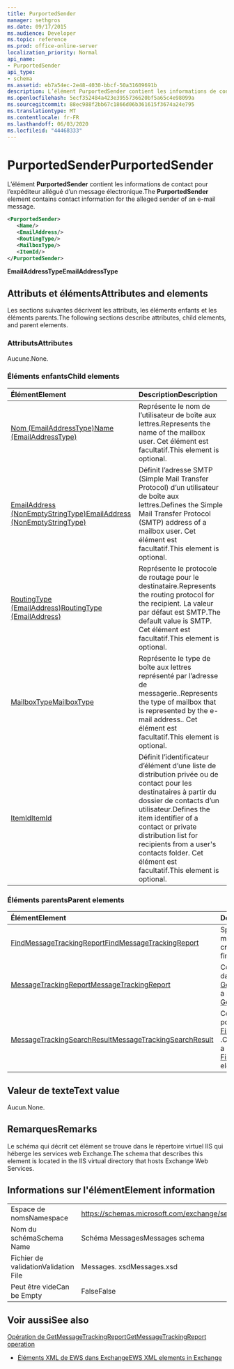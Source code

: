 ```yaml
---
title: PurportedSender
manager: sethgros
ms.date: 09/17/2015
ms.audience: Developer
ms.topic: reference
ms.prod: office-online-server
localization_priority: Normal
api_name:
- PurportedSender
api_type:
- schema
ms.assetid: eb7a54ec-2e48-4030-bbcf-50a31609691b
description: L’élément PurportedSender contient les informations de contact pour l’expéditeur allégué d’un message électronique.
ms.openlocfilehash: 5ecf352484a423e3955736620bf5a65c4e98099a
ms.sourcegitcommit: 88ec988f2bb67c1866d06b361615f3674a24e795
ms.translationtype: MT
ms.contentlocale: fr-FR
ms.lasthandoff: 06/03/2020
ms.locfileid: "44468333"
---
```

# <a name="purportedsender"></a><span data-ttu-id="a26d4-103">PurportedSender</span><span class="sxs-lookup"><span data-stu-id="a26d4-103">PurportedSender</span></span>

<span data-ttu-id="a26d4-104">L’élément **PurportedSender** contient les informations de contact pour l’expéditeur allégué d’un message électronique.</span><span class="sxs-lookup"><span data-stu-id="a26d4-104">The **PurportedSender** element contains contact information for the alleged sender of an e-mail message.</span></span> 
  
```XML
<PurportedSender>
   <Name/>
   <EmailAddress/>
   <RoutingType/>
   <MailboxType/>
   <ItemId/>
</PurportedSender>
```

 <span data-ttu-id="a26d4-105">**EmailAddressType**</span><span class="sxs-lookup"><span data-stu-id="a26d4-105">**EmailAddressType**</span></span>
## <a name="attributes-and-elements"></a><span data-ttu-id="a26d4-106">Attributs et éléments</span><span class="sxs-lookup"><span data-stu-id="a26d4-106">Attributes and elements</span></span>

<span data-ttu-id="a26d4-107">Les sections suivantes décrivent les attributs, les éléments enfants et les éléments parents.</span><span class="sxs-lookup"><span data-stu-id="a26d4-107">The following sections describe attributes, child elements, and parent elements.</span></span>
  
### <a name="attributes"></a><span data-ttu-id="a26d4-108">Attributs</span><span class="sxs-lookup"><span data-stu-id="a26d4-108">Attributes</span></span>

<span data-ttu-id="a26d4-109">Aucune.</span><span class="sxs-lookup"><span data-stu-id="a26d4-109">None.</span></span>
  
### <a name="child-elements"></a><span data-ttu-id="a26d4-110">Éléments enfants</span><span class="sxs-lookup"><span data-stu-id="a26d4-110">Child elements</span></span>

|<span data-ttu-id="a26d4-111">**Élément**</span><span class="sxs-lookup"><span data-stu-id="a26d4-111">**Element**</span></span>|<span data-ttu-id="a26d4-112">**Description**</span><span class="sxs-lookup"><span data-stu-id="a26d4-112">**Description**</span></span>|
|:-----|:-----|
|[<span data-ttu-id="a26d4-113">Nom (EmailAddressType)</span><span class="sxs-lookup"><span data-stu-id="a26d4-113">Name (EmailAddressType)</span></span>](name-emailaddresstype.md) <br/> |<span data-ttu-id="a26d4-114">Représente le nom de l’utilisateur de boîte aux lettres.</span><span class="sxs-lookup"><span data-stu-id="a26d4-114">Represents the name of the mailbox user.</span></span> <span data-ttu-id="a26d4-115">Cet élément est facultatif.</span><span class="sxs-lookup"><span data-stu-id="a26d4-115">This element is optional.</span></span>  <br/> |
|[<span data-ttu-id="a26d4-116">EmailAddress (NonEmptyStringType)</span><span class="sxs-lookup"><span data-stu-id="a26d4-116">EmailAddress (NonEmptyStringType)</span></span>](emailaddress-nonemptystringtype.md) <br/> |<span data-ttu-id="a26d4-117">Définit l’adresse SMTP (Simple Mail Transfer Protocol) d’un utilisateur de boîte aux lettres.</span><span class="sxs-lookup"><span data-stu-id="a26d4-117">Defines the Simple Mail Transfer Protocol (SMTP) address of a mailbox user.</span></span> <span data-ttu-id="a26d4-118">Cet élément est facultatif.</span><span class="sxs-lookup"><span data-stu-id="a26d4-118">This element is optional.</span></span>  <br/> |
|[<span data-ttu-id="a26d4-119">RoutingType (EmailAddress)</span><span class="sxs-lookup"><span data-stu-id="a26d4-119">RoutingType (EmailAddress)</span></span>](routingtype-emailaddress.md) <br/> |<span data-ttu-id="a26d4-120">Représente le protocole de routage pour le destinataire.</span><span class="sxs-lookup"><span data-stu-id="a26d4-120">Represents the routing protocol for the recipient.</span></span> <span data-ttu-id="a26d4-121">La valeur par défaut est SMTP.</span><span class="sxs-lookup"><span data-stu-id="a26d4-121">The default value is SMTP.</span></span> <span data-ttu-id="a26d4-122">Cet élément est facultatif.</span><span class="sxs-lookup"><span data-stu-id="a26d4-122">This element is optional.</span></span>  <br/> |
|[<span data-ttu-id="a26d4-123">MailboxType</span><span class="sxs-lookup"><span data-stu-id="a26d4-123">MailboxType</span></span>](mailboxtype.md) <br/> |<span data-ttu-id="a26d4-124">Représente le type de boîte aux lettres représenté par l’adresse de messagerie..</span><span class="sxs-lookup"><span data-stu-id="a26d4-124">Represents the type of mailbox that is represented by the e-mail address..</span></span> <span data-ttu-id="a26d4-125">Cet élément est facultatif.</span><span class="sxs-lookup"><span data-stu-id="a26d4-125">This element is optional.</span></span>  <br/> |
|[<span data-ttu-id="a26d4-126">ItemId</span><span class="sxs-lookup"><span data-stu-id="a26d4-126">ItemId</span></span>](itemid.md) <br/> |<span data-ttu-id="a26d4-127">Définit l’identificateur d’élément d’une liste de distribution privée ou de contact pour les destinataires à partir du dossier de contacts d’un utilisateur.</span><span class="sxs-lookup"><span data-stu-id="a26d4-127">Defines the item identifier of a contact or private distribution list for recipients from a user's contacts folder.</span></span> <span data-ttu-id="a26d4-128">Cet élément est facultatif.</span><span class="sxs-lookup"><span data-stu-id="a26d4-128">This element is optional.</span></span>  <br/> |
   
### <a name="parent-elements"></a><span data-ttu-id="a26d4-129">Éléments parents</span><span class="sxs-lookup"><span data-stu-id="a26d4-129">Parent elements</span></span>

|<span data-ttu-id="a26d4-130">**Élément**</span><span class="sxs-lookup"><span data-stu-id="a26d4-130">**Element**</span></span>|<span data-ttu-id="a26d4-131">**Description**</span><span class="sxs-lookup"><span data-stu-id="a26d4-131">**Description**</span></span>|
|:-----|:-----|
|[<span data-ttu-id="a26d4-132">FindMessageTrackingReport</span><span class="sxs-lookup"><span data-stu-id="a26d4-132">FindMessageTrackingReport</span></span>](findmessagetrackingreport.md) <br/> |<span data-ttu-id="a26d4-133">Spécifie les critères pour les types de messages à rechercher.</span><span class="sxs-lookup"><span data-stu-id="a26d4-133">Specifies criteria for the types of messages to find.</span></span>  <br/> |
|[<span data-ttu-id="a26d4-134">MessageTrackingReport</span><span class="sxs-lookup"><span data-stu-id="a26d4-134">MessageTrackingReport</span></span>](messagetrackingreport.md) <br/> |<span data-ttu-id="a26d4-135">Contient un seul message renvoyé dans un [Opération de GetMessageTrackingReport](getmessagetrackingreport-operation.md).</span><span class="sxs-lookup"><span data-stu-id="a26d4-135">Contains a single message that is returned in a [GetMessageTrackingReport operation](getmessagetrackingreport-operation.md).</span></span>  <br/> |
|[<span data-ttu-id="a26d4-136">MessageTrackingSearchResult</span><span class="sxs-lookup"><span data-stu-id="a26d4-136">MessageTrackingSearchResult</span></span>](messagetrackingsearchresult.md) <br/> |<span data-ttu-id="a26d4-137">Contient un seul résultat de message pour un élément [FindMessageTrackingReportResponse](findmessagetrackingreportresponse.md) .</span><span class="sxs-lookup"><span data-stu-id="a26d4-137">Contains a single message result for a [FindMessageTrackingReportResponse](findmessagetrackingreportresponse.md) element.</span></span>  <br/> |
   
## <a name="text-value"></a><span data-ttu-id="a26d4-138">Valeur de texte</span><span class="sxs-lookup"><span data-stu-id="a26d4-138">Text value</span></span>

<span data-ttu-id="a26d4-139">Aucun.</span><span class="sxs-lookup"><span data-stu-id="a26d4-139">None.</span></span>
  
## <a name="remarks"></a><span data-ttu-id="a26d4-140">Remarques</span><span class="sxs-lookup"><span data-stu-id="a26d4-140">Remarks</span></span>

<span data-ttu-id="a26d4-141">Le schéma qui décrit cet élément se trouve dans le répertoire virtuel IIS qui héberge les services web Exchange.</span><span class="sxs-lookup"><span data-stu-id="a26d4-141">The schema that describes this element is located in the IIS virtual directory that hosts Exchange Web Services.</span></span>
  
## <a name="element-information"></a><span data-ttu-id="a26d4-142">Informations sur l'élément</span><span class="sxs-lookup"><span data-stu-id="a26d4-142">Element information</span></span>

|||
|:-----|:-----|
|<span data-ttu-id="a26d4-143">Espace de noms</span><span class="sxs-lookup"><span data-stu-id="a26d4-143">Namespace</span></span>  <br/> |https://schemas.microsoft.com/exchange/services/2006/messages  <br/> |
|<span data-ttu-id="a26d4-144">Nom du schéma</span><span class="sxs-lookup"><span data-stu-id="a26d4-144">Schema Name</span></span>  <br/> |<span data-ttu-id="a26d4-145">Schéma Messages</span><span class="sxs-lookup"><span data-stu-id="a26d4-145">Messages schema</span></span>  <br/> |
|<span data-ttu-id="a26d4-146">Fichier de validation</span><span class="sxs-lookup"><span data-stu-id="a26d4-146">Validation File</span></span>  <br/> |<span data-ttu-id="a26d4-147">Messages. xsd</span><span class="sxs-lookup"><span data-stu-id="a26d4-147">Messages.xsd</span></span>  <br/> |
|<span data-ttu-id="a26d4-148">Peut être vide</span><span class="sxs-lookup"><span data-stu-id="a26d4-148">Can be Empty</span></span>  <br/> |<span data-ttu-id="a26d4-149">False</span><span class="sxs-lookup"><span data-stu-id="a26d4-149">False</span></span>  <br/> |
   
## <a name="see-also"></a><span data-ttu-id="a26d4-150">Voir aussi</span><span class="sxs-lookup"><span data-stu-id="a26d4-150">See also</span></span>



[<span data-ttu-id="a26d4-151">Opération de GetMessageTrackingReport</span><span class="sxs-lookup"><span data-stu-id="a26d4-151">GetMessageTrackingReport operation</span></span>](getmessagetrackingreport-operation.md)


- [<span data-ttu-id="a26d4-152">Éléments XML de EWS dans Exchange</span><span class="sxs-lookup"><span data-stu-id="a26d4-152">EWS XML elements in Exchange</span></span>](ews-xml-elements-in-exchange.md)


